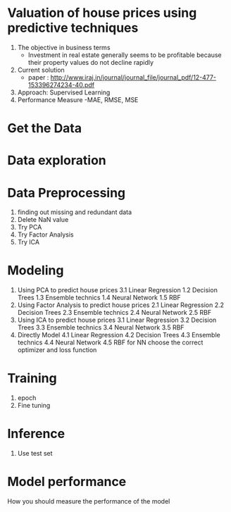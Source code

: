 # Valuation of house prices using predictive techniques

1. The objective in business terms
	-  Investment in real estate generally seems to be profitable because their property values do not decline rapidly
2. Current solution
	- paper : http://www.iraj.in/journal/journal_file/journal_pdf/12-477-153396274234-40.pdf
3. Approach: Supervised Learning
4. Performance Measure
	-MAE, RMSE, MSE
	
# Get the Data
# Data exploration
# Data Preprocessing
1. finding out missing and redundant data
2. Delete NaN value
3. Try PCA
4. Try Factor Analysis
5. Try ICA

# Modeling 
1. Using PCA to predict house prices
	3.1 Linear Regression 
	1.2 Decision Trees
	1.3 Ensemble technics
	1.4 Neural Network
	1.5 RBF
2. Using Factor Analysis to predict house prices
	2.1 Linear Regression 
	2.2 Decision Trees
	2.3 Ensemble technics
	2.4 Neural Network
	2.5 RBF
3. Using ICA to predict house prices
	3.1 Linear Regression 
	3.2 Decision Trees
	3.3 Ensemble technics
	3.4 Neural Network
	3.5 RBF
4. Directly Model
	4.1 Linear Regression 
	4.2 Decision Trees
	4.3 Ensemble technics
	4.4 Neural Network
	4.5 RBF
for NN choose the correct optimizer and loss function

# Training
1. epoch
2. Fine tuning

# Inference
1. Use test set

# Model performance
How you should measure the performance of the model

